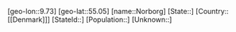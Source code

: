 ﻿---
location: [55.05,9.73]
mapzoom: [7,12] 
mapmarker: city 
type: City
tags:
- geo/City


SpocWebEntityId: 32943
isDeleted: false
confidential: public

---
[geo-lon::9.73]
[geo-lat::55.05]
[name::Norborg]
[State::]
[Country::[[Denmark]]]
[StateId::]
[Population::]
[Unknown::]

